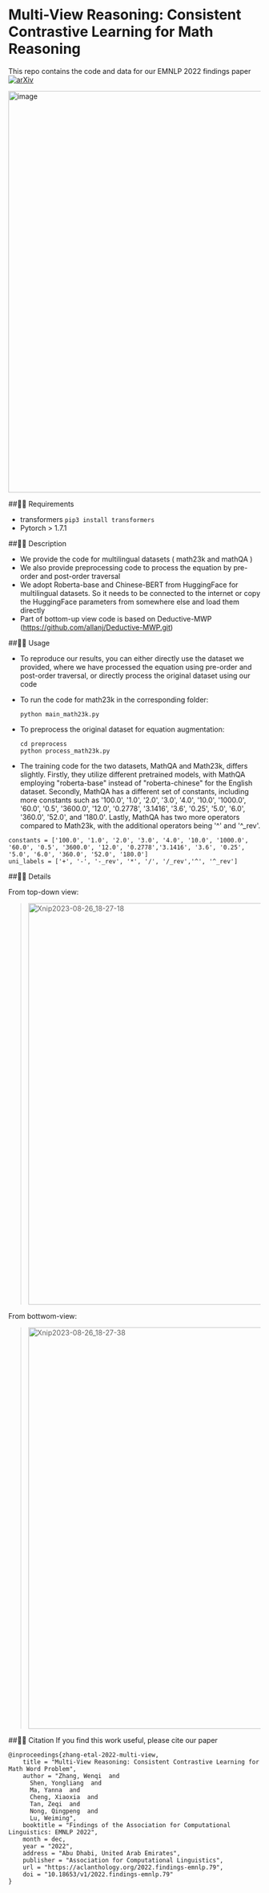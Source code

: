 # Multi-View Reasoning: Consistent Contrastive Learning for Math Reasoning
This repo contains the code and data for our EMNLP 2022 findings paper  [![arXiv](https://img.shields.io/badge/arXiv-Paper-<COLOR>.svg)](https://arxiv.org/abs/2210.11694)

<img width="800" alt="image" src="https://user-images.githubusercontent.com/44236100/196947138-b54a139b-69bd-43c7-8cea-da1e61ddc829.png">



##🌿🌿 Requirements
* transformers `pip3 install transformers`
* Pytorch > 1.7.1

##🌿🌿 Description

- We provide the code for multilingual datasets ( math23k and mathQA )
- We also provide preprocessing code to process the equation by pre-order and post-order traversal
- We adopt Roberta-base and Chinese-BERT from HuggingFace for multilingual datasets. So it needs to be connected to the internet or copy the HuggingFace parameters from somewhere else and load them directly
- Part of bottom-up view code is based on Deductive-MWP (https://github.com/allanj/Deductive-MWP.git)

##🌿🌿 Usage

- To reproduce our results, you can either directly use the dataset we provided, where we have processed the equation using pre-order and post-order traversal, or directly process the original dataset using our code

- To run the code for math23k in the corresponding folder:   

  ```
  python main_math23k.py
  ```

- To preprocess the original dataset for equation augmentation:

  ```
  cd preprocess
  python process_math23k.py
  ```
  
- The training code for the two datasets, MathQA and Math23k, differs slightly. Firstly, they utilize different pretrained models, with MathQA employing "roberta-base" instead of "roberta-chinese" for the English dataset. Secondly, MathQA has a different set of constants, including more constants such as '100.0', '1.0', '2.0', '3.0', '4.0', '10.0', '1000.0', '60.0', '0.5', '3600.0', '12.0', '0.2778', '3.1416', '3.6', '0.25', '5.0', '6.0', '360.0', '52.0', and '180.0'. Lastly, MathQA has two more operators compared to Math23k, with the additional operators being '^' and '^_rev'.


```
constants = ['100.0', '1.0', '2.0', '3.0', '4.0', '10.0', '1000.0', '60.0', '0.5', '3600.0', '12.0', '0.2778','3.1416', '3.6', '0.25', '5.0', '6.0', '360.0', '52.0', '180.0']
uni_labels = ['+', '-', '-_rev', '*', '/', '/_rev','^', '^_rev']
```

##🌿🌿 Details

From top-down view:
> <img width="800" alt="Xnip2023-08-26_18-27-18" src="https://github.com/zwq2018/Multi-view-Consistency-for-MWP/assets/44236100/bfab04d6-be3c-475e-ad21-261909e35abc">

From bottwom-view:
> <img width="800" alt="Xnip2023-08-26_18-27-38" src="https://github.com/zwq2018/Multi-view-Consistency-for-MWP/assets/44236100/6d17d2ff-8c7b-4e9c-83f6-2e1fef065fe2">


##🌿🌿 Citation
If you find this work useful, please cite our paper
```
@inproceedings{zhang-etal-2022-multi-view,
    title = "Multi-View Reasoning: Consistent Contrastive Learning for Math Word Problem",
    author = "Zhang, Wenqi  and
      Shen, Yongliang  and
      Ma, Yanna  and
      Cheng, Xiaoxia  and
      Tan, Zeqi  and
      Nong, Qingpeng  and
      Lu, Weiming",
    booktitle = "Findings of the Association for Computational Linguistics: EMNLP 2022",
    month = dec,
    year = "2022",
    address = "Abu Dhabi, United Arab Emirates",
    publisher = "Association for Computational Linguistics",
    url = "https://aclanthology.org/2022.findings-emnlp.79",
    doi = "10.18653/v1/2022.findings-emnlp.79"
}
